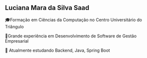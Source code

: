 ## Luciana Mara da Silva Saad

🎓Formação em Ciências da Computação no Centro Universitário do Triângulo

💼Grande experiência em Desenvolvimento de Software de Gestão Empresarial

🚀 Atualmente estudando Backend, Java, Spring Boot
